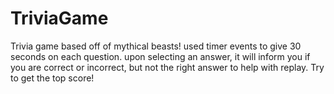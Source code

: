 # TriviaGame
Trivia game based off of mythical beasts!
used timer events to give 30 seconds on each question.
upon selecting an answer, it will inform you if you are correct or incorrect, but not the right answer to help with replay.
Try to get the top score!
